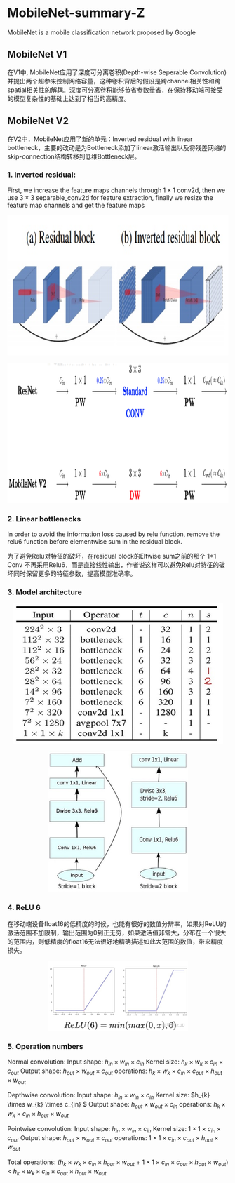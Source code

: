 # MobileNet-summary-Z
MobileNet is a mobile classification network proposed by Google

## MobileNet V1
在V1中, MobileNet应用了深度可分离卷积(Depth-wise Seperable Convolution)并提出两个超参来控制网络容量，这种卷积背后的假设是跨channel相关性和跨spatial相关性的解耦。深度可分离卷积能够节省参数量省，在保持移动端可接受的模型复杂性的基础上达到了相当的高精度。

## MobileNet V2
在V2中，MobileNet应用了新的单元：Inverted residual with linear bottleneck，主要的改动是为Bottleneck添加了linear激活输出以及将残差网络的skip-connection结构转移到低维Bottleneck层。

### 1. Inverted residual:

First, we increase the feature maps channels through $1 \times 1$ conv2d, then we use $3 \times 3$ separable_conv2d for feature extraction, finally we resize the feature map channels and get the feature maps

<p align="center">
    <img src="images/inverted_residual_1.jpg", width="640", height='320'>

<p align="center">
    <img src="images/inverted_residuals.png", width="640", height='320'>


### 2. Linear bottlenecks

In order to avoid the information loss caused by relu function, remove the relu6 function before elementwise sum in the residual block.

为了避免Relu对特征的破坏，在residual block的Eltwise sum之前的那个 1*1 Conv 不再采用Relu6，而是直接线性输出，作者说这样可以避免Relu对特征的破坏同时保留更多的特征参数，提高模型准确率。

### 3. Model architecture

<p align="center">
    <img src="images/model.jpg", width="480", height='320'>

<p align="center">
    <img src="images/block.jpg", width="320", height='320'>

### 4. ReLU 6
在移动端设备float16的低精度的时候，也能有很好的数值分辨率，如果对ReLU的激活范围不加限制，输出范围为0到正无穷，如果激活值非常大，分布在一个很大的范围内，则低精度的float16无法很好地精确描述如此大范围的数值，带来精度损失。
<p align="center">
    <img src="images/relu6.png", width="320", height='160'>

### 5. Operation numbers

Normal convolution:
Input shape: $h_{in} \times w_{in} \times c_{in}$
Kernel size: $h_{k} \times w_{k} \times c_{in} \times c_{out}$
Output shape: $h_{out} \times w_{out} \times c_{out}$
operations: $h_{k} \times w_{k} \times c_{in} \times c_{out} \times h_{out} \times w_{out}$

Depthwise convolution:
Input shape: $h_{in} \times w_{in} \times c_{in}$
Kernel size: $h_{k} \times w_{k} \times c_{in} $
Output shape: $h_{out} \times w_{out} \times c_{in}$
operations: $h_{k} \times w_{k} \times c_{in} \times h_{out} \times w_{out}$

Pointwise convolution:
Input shape: $h_{in} \times w_{in} \times c_{in}$
Kernel size: $1 \times 1 \times c_{in} \times c_{out}$
Output shape: $h_{out} \times w_{out} \times c_{out}$
operations: $1 \times 1 \times c_{in} \times c_{out} \times h_{out} \times w_{out}$

Total operations: ($h_{k} \times w_{k} \times c_{in} \times h_{out} \times w_{out}$ +  $1 \times 1 \times c_{in} \times c_{out} \times h_{out} \times w_{out}$) $<$ $h_{k} \times w_{k} \times c_{in} \times c_{out} \times h_{out} \times w_{out}$